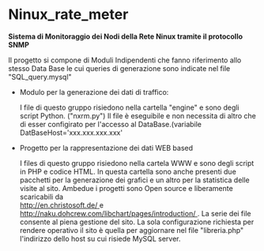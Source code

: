 Ninux_rate_meter
================

**Sistema di Monitoraggio dei Nodi della Rete Ninux tramite il protocollo SNMP**

Il progetto si compone di Moduli Indipendenti che fanno riferimento allo stesso
Data Base le cui queries di generazione sono indicate nel file "SQL_query.mysql"
 
 - Modulo per la generazione dei dati di traffico:

	I file di questo gruppo risiedono nella cartella "engine" e sono degli script 
	Python. ("nxrm.py")
	Il file è eseguibile e non necessita di altro che di esser configirato per
	l'accesso al DataBase.(variabile DatBaseHost='xxx.xxx.xxx.xxx'

 - Progetto per la rappresentazione dei dati WEB based
 	
	I files di questo gruppo risiedono nella cartela WWW e sono degli script in PHP
	e codice HTML. In questa cartella sono anche presenti due pacchetti 
	per la generazione dei grafici e un altro per la statistica delle visite al sito.
 	Ambedue i progetti sono Open source e liberamente scaricabili da  
	[http://en.christosoft.de/ ](http://en.christosoft.de/) e [http://naku.dohcrew.com/libchart/pages/introduction/ ](http://naku.dohcrew.com/libchart/pages/introduction/).
	La serie dei file consente al piena gestione del sito.
	La sola configurazione richiesta per rendere operativo il sito  è quella per 
	aggiornare nel file "libreria.php" l'indirizzo dello host su cui risiede MySQL server.
 	
	
	    
